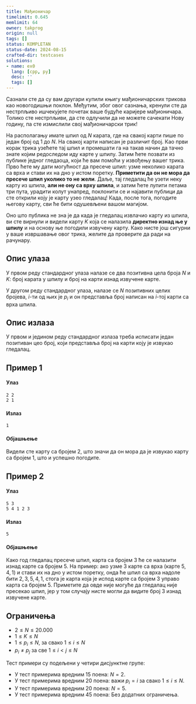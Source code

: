 ```yaml
---
title: Мађионичар
timelimit: 0.645
memlimit: 64
owner: takprog
origin: null
tags: []
status: KOMPLETAN
status-date: 2024-08-15
crafted-dir: testcases
solutions:
- name: ex0
  lang: [cpp, py]
  desc: ''
  tags: []
---
```


Сазнали сте да су вам другари купили књигу мађионичарских трикова као новогодишњи поклон. Међутим, због овог сазнања, кренули сте да нестрпљиво ишчекујете почетак ваше будуће каријере  мађионичара. Толико сте нестрпљиви, да сте одлучили да не можете сачекати Нову годину, па сте измислили свој мађионичарски трик!

На располагању имате шпил од $N$ карата, где на свакој карти пише по један број од $1$ до $N$. На свакој карти написан је различит број. Као први корак трика узећете тај шпил и промешати га на такав начин да тачно знате којим редоследом иду карте у шпилу. Затим ћете позвати из публике једног гледаоца, који ће вам помоћи у извођењу вашег трика. Прво ћете му дати могућност да пресече шпил: узме неколико карата са врха и стави их на дно у истом поретку. **Приметити да он не мора да пресече шпил уколико то не жели**. Даље, тај гледалац ће узети неку карту из шпила, **али не ону са врху шпила**, и затим ћете лупити петама три пута, урадити колут унапред, поклонити се и најавити публици да сте открили коју је карту узео гледалац! Када, после тога, погодите његову карту, сви ће бити одушевљени вашом магијом.

Оно што публика не зна је да када је гледалац извлачио карту из шпила, ви сте вирнули и видели карту $K$ која се налазила **директно изнад ње у шпилу** и на основу ње погодили извучену карту. Како нисте још сигурни у ваше извршавање овог трика, желите да проверите да ради на рачунару.

## Опис улаза

У првом реду стандардног улаза налазе се два позитивна цела броја $N$ и $K$: број карата у шпилу и број на карти изнад извучене карте.

У другом реду стандардног улаза, налазe се $N$ позитивних целих бројева, $i$-ти од њих је $p_i$ и он представља број написан на $i$-тој карти са врха шпила.

## Опис излаза

У првом и једином реду стандардног излаза треба исписати један позитиван цео број, који представља број на карти коју је извукао гледалац.

## Пример 1

#### Улаз

```
2 2
2 1
```

#### Излаз

```
1
```

#### Објашњење

Видели сте карту са бројем $2$, што значи да он мора да је извукао карту са бројем $1$, што и успешно погодите.

## Пример 2
#### Улаз
```
5 3
5 4 1 2 3
```

#### Излаз
```
5
```

#### Објашњење
Како год гледалац пресече шпил, карта са бројем $3$ ће се налазити изнад карте са бројем $5$. На пример: ако узме $3$ карте са врха (карте $5,4,1$) и стави их на дно у истом поретку, онда ће шпил са врха надоле бити $2,3,5,4,1$, стога је карта која је испод карте са бројем $3$ управо карта са бројем $5$. Приметите да овде није могуће да гледалац није пресекао шпил, јер у том случају нисте могли да видите број $3$ изнад извучене карте.

## Ограничења

-   $2 \leq N \leq 20.000$
-   $1\leq K \leq N$
-   $1 \leq p_i \leq N$, за свако $1 \leq i \leq N$
-   $p_i\neq p_j$ за све $1\leq i < j\leq N$

Тест примери су подељени у четири дисјунктнe групe:

-   У тест примерима вредним $15$ поена: $N=2$.
-   У тест примерима вредним $20$ поена: важи $p_i=i$ за свако $1\leq i\leq N$.
-   У тест примерима вредним $20$ поена: $N=5$.
-   У тест примерима вредним $45$ поена: Без додатних ограничења.


